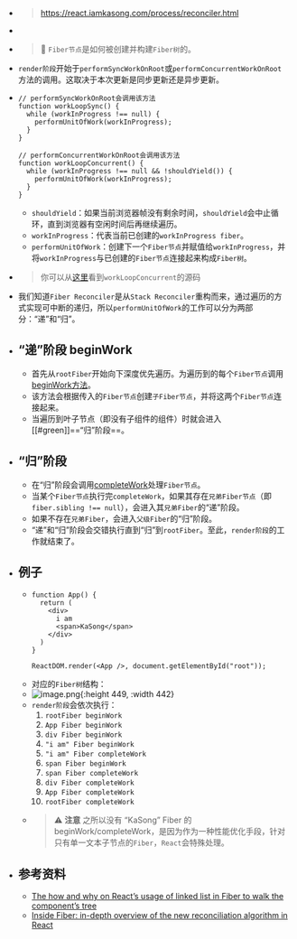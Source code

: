 - > https://react.iamkasong.com/process/reconciler.html
-
- > 🔎 `Fiber节点`是如何被创建并构建`Fiber树`的。
- `render阶段`开始于`performSyncWorkOnRoot`或`performConcurrentWorkOnRoot`方法的调用。这取决于本次更新是同步更新还是异步更新。
- ```
  // performSyncWorkOnRoot会调用该方法
  function workLoopSync() {
    while (workInProgress !== null) {
      performUnitOfWork(workInProgress);
    }
  }
  
  // performConcurrentWorkOnRoot会调用该方法
  function workLoopConcurrent() {
    while (workInProgress !== null && !shouldYield()) {
      performUnitOfWork(workInProgress);
    }
  }
  ```
	- `shouldYield`：如果当前浏览器帧没有剩余时间，`shouldYield`会中止循环，直到浏览器有空闲时间后再继续遍历。
	- `workInProgress`：代表当前已创建的`workInProgress fiber`。
	- `performUnitOfWork`：创建下一个`Fiber节点`并赋值给`workInProgress`，并将`workInProgress`与已创建的`Fiber节点`连接起来构成`Fiber树`。
- > 你可以从[这里](https://github.com/facebook/react/blob/970fa122d8188bafa600e9b5214833487fbf1092/packages/react-reconciler/src/ReactFiberWorkLoop.new.js#L1599)看到`workLoopConcurrent`的源码
- 我们知道`Fiber Reconciler`是从`Stack Reconciler`重构而来，通过遍历的方式实现可中断的递归，所以`performUnitOfWork`的工作可以分为两部分：“递”和“归”。
- ## “递”阶段 beginWork
	- 首先从`rootFiber`开始向下深度优先遍历。为遍历到的每个`Fiber节点`调用[beginWork方法](https://github.com/facebook/react/blob/970fa122d8188bafa600e9b5214833487fbf1092/packages/react-reconciler/src/ReactFiberBeginWork.new.js#L3058)。
	- 该方法会根据传入的`Fiber节点`创建`子Fiber节点`，并将这两个`Fiber节点`连接起来。
	- 当遍历到叶子节点（即没有子组件的组件）时就会进入[[#green]]==“归”阶段==。
- ## “归”阶段
	- 在“归”阶段会调用[completeWork](https://github.com/facebook/react/blob/970fa122d8188bafa600e9b5214833487fbf1092/packages/react-reconciler/src/ReactFiberCompleteWork.new.js#L652)处理`Fiber节点`。
	- 当某个`Fiber节点`执行完`completeWork`，如果其存在`兄弟Fiber节点`（即`fiber.sibling !== null`），会进入其`兄弟Fiber`的“递”阶段。
	- 如果不存在`兄弟Fiber`，会进入`父级Fiber`的“归”阶段。
	- “递”和“归”阶段会交错执行直到“归”到`rootFiber`。至此，`render阶段`的工作就结束了。
- ## 例子
	- ```
	  function App() {
	    return (
	      <div>
	        i am
	        <span>KaSong</span>
	      </div>
	    )
	  }
	  
	  ReactDOM.render(<App />, document.getElementById("root"));
	  ```
	- 对应的`Fiber树`结构：
	- ![image.png](../assets/image_1687271901550_0.png){:height 449, :width 442}
	- `render阶段`会依次执行：
	  1. `rootFiber beginWork`
	  2. `App Fiber beginWork`
	  3. `div Fiber beginWork`
	  4. `"i am" Fiber beginWork`
	  5. `"i am" Fiber completeWork`
	  6. `span Fiber beginWork`
	  7. `span Fiber completeWork`
	  8. `div Fiber completeWork`
	  9. `App Fiber completeWork`
	  10. `rootFiber completeWork`
	- > ⚠️ **注意**
	  > 之所以没有 “KaSong” Fiber 的 beginWork/completeWork，是因为作为一种性能优化手段，针对只有单一文本子节点的`Fiber`，`React`会特殊处理。
- ## 参考资料
	- [The how and why on React’s usage of linked list in Fiber to walk the component’s tree](https://indepth.dev/the-how-and-why-on-reacts-usage-of-linked-list-in-fiber-to-walk-the-components-tree/)
	- [Inside Fiber: in-depth overview of the new reconciliation algorithm in React](https://indepth.dev/inside-fiber-in-depth-overview-of-the-new-reconciliation-algorithm-in-react/)